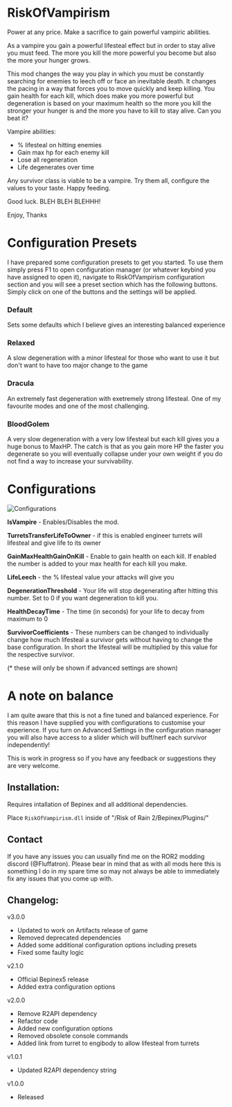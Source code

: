 # RiskOfVampirism

Power at any price. Make a sacrifice to gain powerful vampiric abilities.  

As a vampire you gain a powerful lifesteal effect but in order to stay alive you must feed. The more you kill the more powerful you become but also the more your hunger grows. 

This mod changes the way you play in which you must be constantly searching for enemies to leech off or face an inevitable death. It changes the pacing in a way that forces you to move quickly and keep killing. You gain health for each kill, which does make you more powerful but degeneration is based on your maximum health so the more you kill the stronger your hunger is and the more you have to kill to stay alive. Can you beat it?

Vampire abilities:
- % lifesteal on hitting enemies  
- Gain max hp for each enemy kill
- Lose all regeneration
- Life degenerates over time

Any survivor class is viable to be a vampire. Try them all, configure the values to your taste. Happy feeding. 

Good luck. BLEH BLEH BLEHHH!

Enjoy,
Thanks

# Configuration Presets

I have prepared some configuration presets to get you started. To use them simply press F1 to open configuration manager (or whatever keybind you have assigned to open it), navigate to RiskOfVampirism configuration section and you will see a preset section which has the following buttons. Simply click on one of the buttons and the settings will be applied.

### Default 
Sets some defaults which I believe gives an interesting balanced experience

### Relaxed 
A slow degeneration with a minor lifesteal for those who want to use it but don't want to have too major change to the game

### Dracula 
An extremely fast degeneration with exetremely strong lifesteal. One of my favourite modes and one of the most challenging.

### BloodGolem
A very slow degeneration with a very low lifesteal but each kill gives you a huge bonus to MaxHP. The catch is that as you gain more HP the faster you degenerate so you will eventually collapse under your own weight if you do not find a way to increase your survivability.

# Configurations

![Configurations](https://i.imgur.com/cspudFt.png "Configurations")

**IsVampire** - Enables/Disables the mod. 

**TurretsTransferLifeToOwner** - if this is enabled engineer turrets will lifesteal and give life to its owner

**GainMaxHealthGainOnKill** - Enable to gain health on each kill. If enabled the number is added to your max health for each kill you make.

**LifeLeech** - the % lifesteal value your attacks will give you

**DegenerationThreshold** - Your life will stop degenerating after hitting this number. Set to 0 if you want degeneration to kill you.

**HealthDecayTime** - The time (in seconds) for your life to decay from maximum to 0

**SurvivorCoefficients** - These numbers can be changed to individually change how much lifesteal a survivor gets without having to change the base configuration. In short the lifesteal will be multiplied by this value for the respective survivor.

(* these will only be shown if advanced settings are shown)

# A note on balance

I am quite aware that this is not a fine tuned and balanced experience. For this reason I have supplied you with configurations to customise your experience. If you turn on Advanced Settings in the configuration manager you will also have access to a slider which will buff/nerf each survivor independently!

This is work in progress so if you have any feedback or suggestions they are very welcome.

## Installation:

Requires intallation of Bepinex and all additional dependencies. 

Place `RiskOfVampirism.dll` inside of "/Risk of Rain 2/Bepinex/Plugins/"

## Contact

If you have any issues you can usually find me on the ROR2 modding discord (@Fluffatron). Please bear in mind that as with all mods here this is something I do in my spare time so may not always be able to immediately fix any issues that you come up with. 

## Changelog:

v3.0.0
- Updated to work on Artifacts release of game
- Removed deprecated dependencies
- Added some additional configuration options including presets
- Fixed some faulty logic

v2.1.0
- Official Bepinex5 release
- Added extra configuration options

v2.0.0
- Remove R2API dependency
- Refactor code
- Added new configuration options
- Removed obsolete console commands
- Added link from turret to engibody to allow lifesteal from turrets

v1.0.1
- Updated R2API dependency string

v1.0.0 
- Released